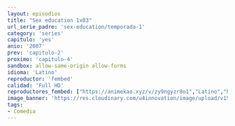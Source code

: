 ```yaml
---
layout: episodios
title: "Sex education 1x03"
url_serie_padre: 'sex-education/temporada-1'
category: 'series'
capitulo: 'yes'
anio: '2007'
prev: 'capitulo-2'
proximo: 'capitulo-4'
sandbox: allow-same-origin allow-forms
idioma: 'Latino'
reproductor: 'fembed'
calidad: 'Full HD'
reproductores_fembed: ["https://animekao.xyz/v/zy9ngyzr8o1","Latino","https://feurl.com/v/dworm687p9g","Latino","https://jplayer.club/v/q8wm4sexj-4k8nz","Latino","https://myurlshort.live/v/mj3r0s54jw1kr3d","Latino"]
image_banner: 'https://res.cloudinary.com/u4innovation/image/upload/v1565906678/sex-poster-min_yeylaj.jpg'
tags:
- Comedia
---
```












